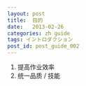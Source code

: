 ```yaml
---
layout: post
title:  目的
date:   2013-02-26
categories: zh guide
tags: イントロダクション
post_id: post_guide_002
---
```

1. 提高作业效率
2. 统一品质 / 技能
